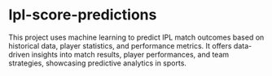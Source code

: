 # Ipl-score-predictions
This project uses machine learning to predict IPL match outcomes based on historical data, player statistics, and performance metrics. It offers data-driven insights into match results, player performances, and team strategies, showcasing predictive analytics in sports.
